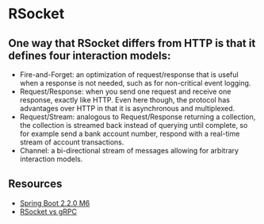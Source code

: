 # RSocket

## One way that RSocket differs from HTTP is that it defines four interaction models:

- Fire-and-Forget: an optimization of request/response that is useful when a response is not needed, such as for non-critical event logging.
- Request/Response: when you send one request and receive one response, exactly like HTTP. Even here though, the protocol has advantages over HTTP in that it is asynchronous and multiplexed.
- Request/Stream: analogous to Request/Response returning a collection, the collection is streamed back instead of querying until complete, so for example send a bank account number, respond with a real-time stream of account transactions.
- Channel: a bi-directional stream of messages allowing for arbitrary interaction models.


## Resources

- [Spring Boot 2.2.0 M6](https://docs.spring.io/spring-boot/docs/2.2.0.M6/reference/html/spring-boot-features.html#boot-features-rsocket-requester)
- [RSocket vs gRPC](https://medium.com/netifi/differences-between-grpc-and-rsocket-e736c954e60)
